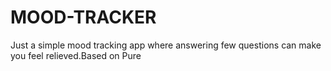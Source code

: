 # MOOD-TRACKER
Just a simple mood tracking app where answering few questions can make you feel relieved.Based on Pure

